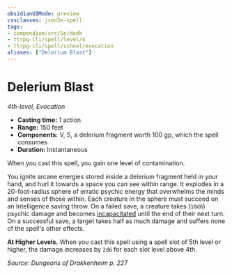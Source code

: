```yaml
---
obsidianUIMode: preview
cssclasses: json5e-spell
tags:
- compendium/src/5e/dodk
- ttrpg-cli/spell/level/4
- ttrpg-cli/spell/school/evocation
aliases: ["Delerium Blast"]
---
```

# Delerium Blast
*4th-level, Evocation*  

- **Casting time:** 1 action
- **Range:** 150 feet
- **Components:** V, S, a delerium fragment worth 100 gp, which the spell consumes
- **Duration:** Instantaneous

When you cast this spell, you gain one level of contamination.

You ignite arcane energies stored inside a delerium fragment held in your hand, and hurl it towards a space you can see within range. It explodes in a 20-foot-radius sphere of erratic psychic energy that overwhelms the minds and senses of those within. Each creature in the sphere must succeed on an Intelligence saving throw. On a failed save, a creature takes (`10d6`) psychic damage and becomes [incapacitated](/3-Mechanics/CLI/rules/conditions.md#incapacitated) until the end of their next turn. On a successful save, a target takes half as much damage and suffers none of the spell's other effects.

**At Higher Levels.** When you cast this spell using a spell slot of 5th level or higher, the damage increases by `2d6` for each slot level above 4th.

*Source: Dungeons of Drakkenheim p. 227*